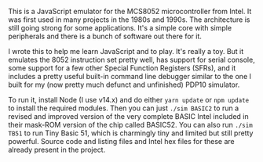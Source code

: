 This is a JavaScript emulator for the MCS8052 microcontroller from
Intel. It was first used in many projects in the 1980s and 1990s. The
architecture is still going strong for some applications. It's a
simple core with simple peripherals and there is a bunch of software
out there for it.

I wrote this to help me learn JavaScript and to play. It's really a
toy. But it emulates the 8052 instruction set pretty well, has support
for serial console, some support for a few other Special Function
Registers (SFRs), and it includes a pretty useful built-in command
line debugger similar to the one I built for my (now pretty much
defunct and unfinished) PDP10 simulator.

To run it, install Node (I use v14.x) and do either `yarn update` or
`npm update` to install the required modules. Then you can just `./sim
BASIC2` to run a revised and improved version of the very complete
BASIC Intel included in their mask-ROM version of the chip called
BASIC52. You can also run `./sim TB51` to run Tiny Basic 51, which is
charmingly tiny and limited but still pretty powerful. Source code and
listing files and Intel hex files for these are already present in the
project.
